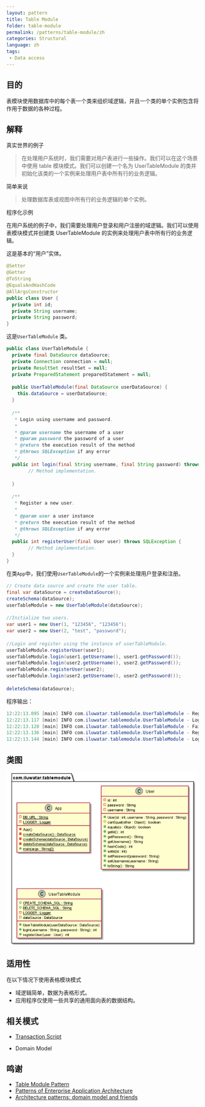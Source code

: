 ```yaml
---
layout: pattern
title: Table Module
folder: table-module
permalink: /patterns/table-module/zh
categories: Structural
language: zh
tags:
 - Data access
---
```

## 目的
表模块使用数据库中的每个表一个类来组织域逻辑，并且一个类的单个实例包含将作用于数据的各种过程。

## 解释

真实世界的例子

> 在处理用户系统时，我们需要对用户表进行一些操作。我们可以在这个场景中使用 table 模块模式。我们可以创建一个名为 UserTableModule 的类并初始化该类的一个实例来处理用户表中所有行的业务逻辑。

简单来说

> 处理数据库表或视图中所有行的业务逻辑的单个实例。

程序化示例

在用户系统的例子中，我们需要处理用户登录和用户注册的域逻辑。我们可以使用表模块模式并创建类 UserTableModule 的实例来处理用户表中所有行的业务逻辑。

这是基本的“用户”实体。

```java
@Setter
@Getter
@ToString
@EqualsAndHashCode
@AllArgsConstructor
public class User {
  private int id;
  private String username;
  private String password;
}
```

这是`UserTableModule` 类。
```java
public class UserTableModule {
  private final DataSource dataSource;
  private Connection connection = null;
  private ResultSet resultSet = null;
  private PreparedStatement preparedStatement = null;

  public UserTableModule(final DataSource userDataSource) {
    this.dataSource = userDataSource;
  }
  
  /**
   * Login using username and password.
   *
   * @param username the username of a user
   * @param password the password of a user
   * @return the execution result of the method
   * @throws SQLException if any error
   */
  public int login(final String username, final String password) throws SQLException {
  		// Method implementation.

  }

  /**
   * Register a new user.
   *
   * @param user a user instance
   * @return the execution result of the method
   * @throws SQLException if any error
   */
  public int registerUser(final User user) throws SQLException {
  		// Method implementation.
  }
}
```
在类`App`中，我们使用`UserTableModule`的一个实例来处理用户登录和注册。
```java
// Create data source and create the user table.
final var dataSource = createDataSource();
createSchema(dataSource);
userTableModule = new UserTableModule(dataSource);

//Initialize two users.
var user1 = new User(1, "123456", "123456");
var user2 = new User(2, "test", "password");

//Login and register using the instance of userTableModule.
userTableModule.registerUser(user1);
userTableModule.login(user1.getUsername(), user1.getPassword());
userTableModule.login(user2.getUsername(), user2.getPassword());
userTableModule.registerUser(user2);
userTableModule.login(user2.getUsername(), user2.getPassword());

deleteSchema(dataSource);
```
程序输出：

```java
12:22:13.095 [main] INFO com.iluwatar.tablemodule.UserTableModule - Register successfully!
12:22:13.117 [main] INFO com.iluwatar.tablemodule.UserTableModule - Login successfully!
12:22:13.128 [main] INFO com.iluwatar.tablemodule.UserTableModule - Fail to login!
12:22:13.136 [main] INFO com.iluwatar.tablemodule.UserTableModule - Register successfully!
12:22:13.144 [main] INFO com.iluwatar.tablemodule.UserTableModule - Login successfully!
```

## 类图

![](./etc/table-module.urm.png "table module")

## 适用性
在以下情况下使用表格模块模式

- 域逻辑简单，数据为表格形式。
- 应用程序仅使用一些共享的通用面向表的数据结构。

## 相关模式

- [Transaction Script](https://java-design-patterns.com/patterns/transaction-script/)

- Domain Model

## 鸣谢

* [Table Module Pattern](http://wiki3.cosc.canterbury.ac.nz/index.php/Table_module_pattern)
* [Patterns of Enterprise Application Architecture](https://www.amazon.com/gp/product/0321127420/ref=as_li_qf_asin_il_tl?ie=UTF8&tag=javadesignpat-20&creative=9325&linkCode=as2&creativeASIN=0321127420&linkId=18acc13ba60d66690009505577c45c04)
* [Architecture patterns: domain model and friends](https://inviqa.com/blog/architecture-patterns-domain-model-and-friends)